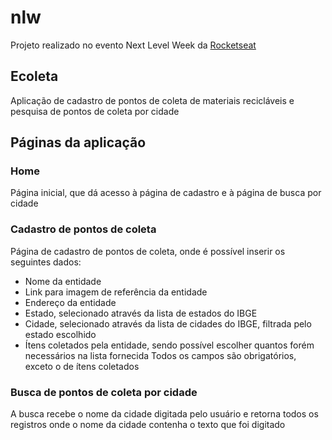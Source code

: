 # nlw

Projeto realizado no evento Next Level Week da [Rocketseat](https://rocketseat.com.br/)

## Ecoleta
Aplicação de cadastro de pontos de coleta de materiais recicláveis e pesquisa de pontos de coleta por cidade

## Páginas da aplicação
### Home
Página inicial, que dá acesso à página de cadastro e à página de busca por cidade
### Cadastro de pontos de coleta
Página de cadastro de pontos de coleta, onde é possível inserir os seguintes dados:
- Nome da entidade
- Link para imagem de referência da entidade
- Endereço da entidade
- Estado, selecionado através da lista de estados do IBGE
- Cidade, selecionado através da lista de cidades do IBGE, filtrada pelo estado escolhido
- Ítens coletados pela entidade, sendo possível escolher quantos forém necessários na lista fornecida
Todos os campos são obrigatórios, exceto o de ítens coletados
### Busca de pontos de coleta por cidade
A busca recebe o nome da cidade digitada pelo usuário e retorna todos os registros onde o nome da cidade contenha o texto que foi digitado
